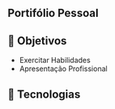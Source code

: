 ## Portifólio Pessoal

## 🎯 Objetivos 
- Exercitar Habilidades
- Apresentação Profissional

## 🚀 Tecnologias
